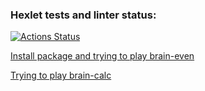 ### Hexlet tests and linter status:
[![Actions Status](https://github.com/Pengue/python-project-49/workflows/hexlet-check/badge.svg)](https://github.com/Pengue/python-project-49/actions)

[Install package and trying to play brain-even](https://asciinema.org/a/ffsv7na1vVj4mk4mi5vQJLhxZ)

[Trying to play brain-calc](https://asciinema.org/a/4C6Nql1hhRTGrUfkN31uQD6eh)